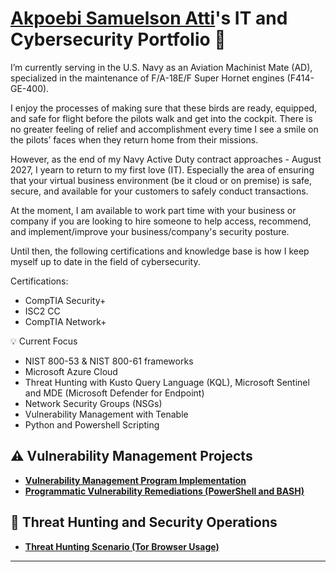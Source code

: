 # <a href="https://www.linkedin.com/in/akpoebi-atti-691447373/">Akpoebi Samuelson Atti</a>'s IT and Cybersecurity Portfolio 🔐

I’m currently serving in the U.S. Navy as an Aviation Machinist Mate (AD), specialized in the maintenance of F/A-18E/F Super Hornet engines (F414-GE-400). 

I enjoy the processes of making sure that these birds are ready, equipped, and safe for flight before the pilots walk and get into the cockpit. There is no greater feeling of relief and accomplishment every time I see a smile on the pilots’ faces when they return home from their missions. 

However, as the end of my Navy Active Duty contract approaches - August 2027, I yearn to return to my first love (IT). Especially the area of ensuring that your virtual business environment (be it cloud or on premise) is safe, secure, and available for your customers to safely conduct transactions. 

At the moment, I am available to work part time with your business or company if you are looking to hire someone to help access, recommend, and implement/improve your business/company's security posture. 

Until then, the following certifications and knowledge base is how I keep myself up to date in the field of cybersecurity. 

Certifications:
- CompTIA Security+
- ISC2 CC
- CompTIA Network+

💡 Current Focus
- NIST 800-53 & NIST 800-61 frameworks
- Microsoft Azure Cloud
- Threat Hunting with Kusto Query Language (KQL), Microsoft Sentinel and MDE (Microsoft Defender for Endpoint)
- Network Security Groups (NSGs)
- Vulnerability Management with Tenable
- Python and Powershell Scripting


## ⚠️ Vulnerability Management Projects

- **[Vulnerability Management Program Implementation](https://github.com/joshcybertest/vulnerability-management-program)**
- **[Programmatic Vulnerability Remediations (PowerShell and BASH)](https://github.com/joshcybertest/programmatic-vulnerability-remediations)**

## 🚨 Threat Hunting and Security Operations

- **[Threat Hunting Scenario (Tor Browser Usage)](https://github.com/joshmadakor0/threat-hunting-scenario-tor)**

<hr/>


